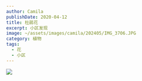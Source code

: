 ```yaml
---
author: Camila
publishDate: 2020-04-12
title: 杜鹃花
excerpt: 小区发现
image: ~/assets/images/camila/202405/IMG_3706.JPG
category: 植物
tags:
  - 花
  - 小区
---
```


![](~/assets/images/camila/202405/IMG_3706.JPG)
